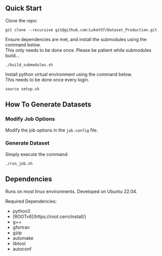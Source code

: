 ## Quick Start
Clone the repo:
```
git clone --recursive git@github.com:LukeV37/Dataset_Production.git
```

Ensure dependencies are met, and install the submodules using the command below. \
This only needs to be done once. Please be patient while submodules build...
```
./build_submodules.sh
```

Install python virtual environment using the command below. \
This needs to be done once every login.
```
source setup.sh
```

## How To Generate Datasets

### Modify Job Options
Modify the job options in the `job.config` file.

### Generate Dataset
Simply execute the command:
```
./run_job.sh
```

## Dependencies
Runs on most linux environments. Developed on Ubuntu 22.04.

Required Dependencies:
<ul>
  <li>python3</li>
  <li>[ROOTv6](https://root.cern/install/)</li>
  <li>g++</li>
  <li>gfortran</li>
  <li>gzip</li>
  <li>automake</li>
  <li>libtool</li>
  <li>autoconf</li>
</ul>
